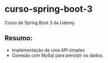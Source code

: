# curso-spring-boot-3
Curso de Spring Boot 3 da Udemy.
## Resumo:
 * Implementação de uma API simples
 * Conexão com MySql para persistir os dados.

